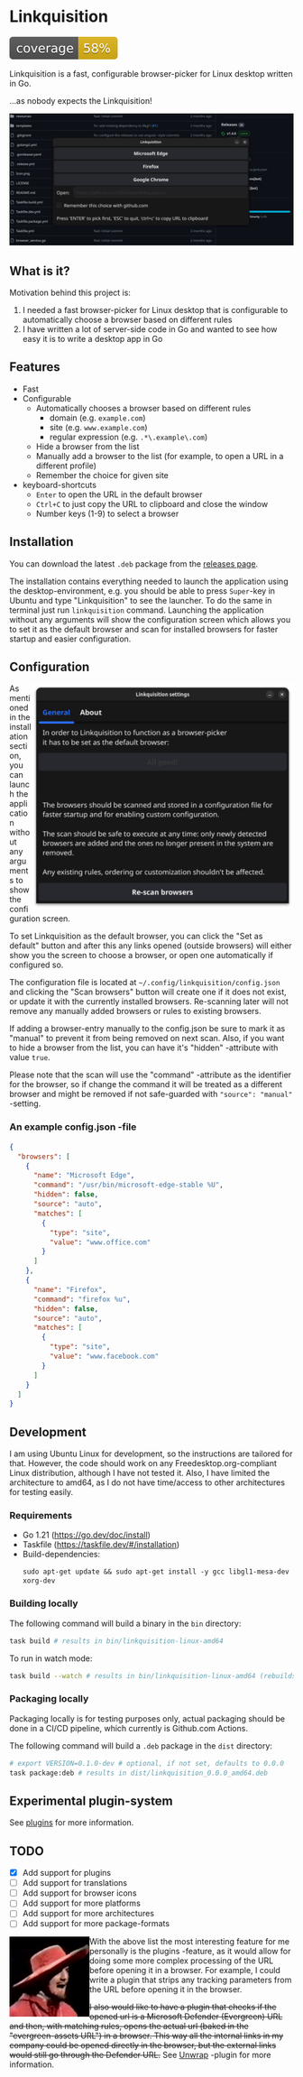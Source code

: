 # Linkquisition

![coverage](https://raw.githubusercontent.com/Strobotti/linkquisition/gh-pages/.badges/main/coverage.svg)

Linkquisition is a fast, configurable browser-picker for Linux desktop written in Go.

...as nobody expects the Linkquisition!

![screenshot](screenshot.png)

## What is it?

Motivation behind this project is:
1. I needed a fast browser-picker for Linux desktop that is configurable to automatically choose a browser based on different rules
2. I have written a lot of server-side code in Go and wanted to see how easy it is to write a desktop app in Go

## Features

- Fast
- Configurable
  - Automatically chooses a browser based on different rules
    - domain (e.g. `example.com`)
    - site (e.g. `www.example.com`)
    - regular expression (e.g. `.*\.example\.com`)
  - Hide a browser from the list
  - Manually add a browser to the list (for example, to open a URL in a different profile)
  - Remember the choice for given site
- keyboard-shortcuts
  - `Enter` to open the URL in the default browser
  - `Ctrl+C` to just copy the URL to clipboard and close the window
  - Number keys (1-9) to select a browser

## Installation

You can download the latest `.deb` package from the [releases page](https://github.com/Strobotti/linkquisition/releases).

The installation contains everything needed to launch the application using the desktop-environment, e.g. you should be 
able to press `Super`-key in Ubuntu and type "Linkquisition" to see the launcher. To do the same in terminal just run
`linkquisition` command. Launching the application without any arguments will show the configuration screen which allows
you to set it as the default browser and scan for installed browsers for faster startup and easier configuration.

## Configuration

<img src="screenshot-config.png" height="400" alt="Linkquisition configuration screen" align="right"/>

As mentioned in the installation section, you can launch the application without any arguments to show the configuration
screen.

To set Linkquisition as the default browser, you can click the "Set as default" button and after this any links opened
(outside browsers) will either show you the screen to choose a browser, or open one automatically if configured so.

The configuration file is located at `~/.config/linkquisition/config.json` and clicking the "Scan browsers" button will
create one if it does not exist, or update it with the currently installed browsers. Re-scanning later will not remove
any manually added browsers or rules to existing browsers.

If adding a browser-entry manually to the config.json be sure to mark it as "manual" to prevent it from being removed
on next scan. Also, if you want to hide a browser from the list, you can have it's "hidden" -attribute with value `true`.

Please note that the scan will use the "command" -attribute as the identifier for the browser, so if change the command
it will be treated as a different browser and might be removed if not safe-guarded with `"source": "manual"` -setting.

### An example config.json -file

```json
{
  "browsers": [
    {
      "name": "Microsoft Edge",
      "command": "/usr/bin/microsoft-edge-stable %U",
      "hidden": false,
      "source": "auto",
      "matches": [
        {
          "type": "site",
          "value": "www.office.com"
        }
      ]
    },
    {
      "name": "Firefox",
      "command": "firefox %u",
      "hidden": false,
      "source": "auto",
      "matches": [
        {
          "type": "site",
          "value": "www.facebook.com"
        }
      ]
    }
  ]
}
```


## Development

I am using Ubuntu Linux for development, so the instructions are tailored for that. However, the code should work on any
Freedesktop.org-compliant Linux distribution, although I have not tested it. Also, I have limited the architecture to
amd64, as I do not have time/access to other architectures for testing easily.

### Requirements

- Go 1.21 (https://go.dev/doc/install)
- Taskfile (https://taskfile.dev/#/installation)
- Build-dependencies:
  ```shell
  sudo apt-get update && sudo apt-get install -y gcc libgl1-mesa-dev xorg-dev
  ```

### Building locally

The following command will build a binary in the `bin` directory:

```bash
task build # results in bin/linkquisition-linux-amd64
```

To run in watch mode:

```bash
task build --watch # results in bin/linkquisition-linux-amd64 (rebuilds on any relevant file change)
```

### Packaging locally

Packaging locally is for testing purposes only, actual packaging should be done in a CI/CD pipeline,
which currently is Github.com Actions.

The following command will build a `.deb` package in the `dist` directory:

```bash
# export VERSION=0.1.0-dev # optional, if not set, defaults to 0.0.0
task package:deb # results in dist/linkquisition_0.0.0_amd64.deb
```

## Experimental plugin-system

See [plugins](./plugins/README.md) for more information.

## TODO

- [X] Add support for plugins
- [ ] Add support for translations
- [ ] Add support for browser icons
- [ ] Add support for more platforms
- [ ] Add support for more architectures
- [ ] Add support for more package-formats

<img src="Icon.png" width="142" height="142" alt="Linkquisition" align="left"/>

With the above list the most interesting feature for me personally is the plugins -feature, as it would allow for
doing some more complex processing of the URL before opening it in a browser. For example, I could write a plugin that
strips any tracking parameters from the URL before opening it in the browser.

~~I also would like to have a plugin that checks if the opened url is a Microsoft Defender (Evergreen) URL and then, with
matching rules, opens the actual url (baked in the "evergreen-assets URL") in a browser. This way all the internal
links in my company could be opened directly in the browser, but the external links would still go through the Defender
URL.~~ See [Unwrap](./plugins/unwrap/unwrap.go) -plugin for more information.
